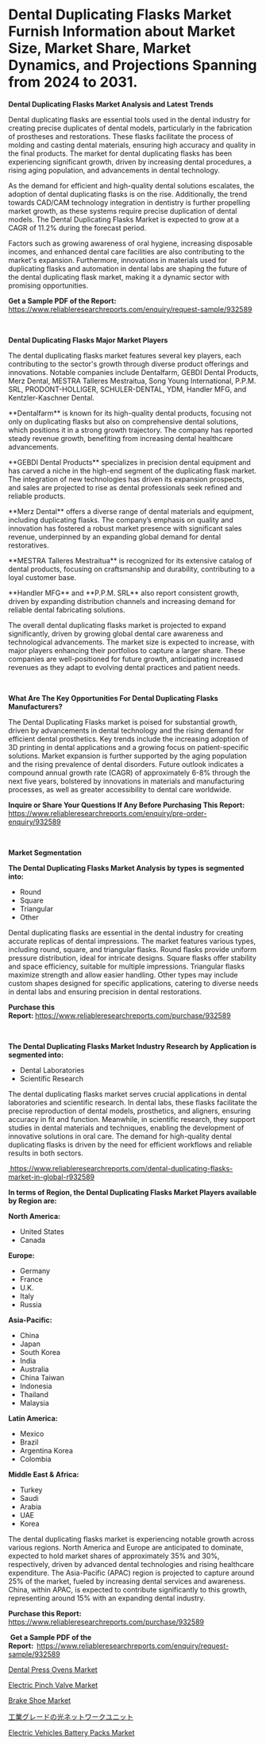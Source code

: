 <p><h1>Dental Duplicating Flasks Market Furnish Information about Market Size, Market Share, Market Dynamics, and Projections Spanning from 2024 to 2031.</h1></p><p><strong>Dental Duplicating Flasks Market Analysis and Latest Trends</strong></p>
<p><p>Dental duplicating flasks are essential tools used in the dental industry for creating precise duplicates of dental models, particularly in the fabrication of prostheses and restorations. These flasks facilitate the process of molding and casting dental materials, ensuring high accuracy and quality in the final products. The market for dental duplicating flasks has been experiencing significant growth, driven by increasing dental procedures, a rising aging population, and advancements in dental technology.</p><p>As the demand for efficient and high-quality dental solutions escalates, the adoption of dental duplicating flasks is on the rise. Additionally, the trend towards CAD/CAM technology integration in dentistry is further propelling market growth, as these systems require precise duplication of dental models. The Dental Duplicating Flasks Market is expected to grow at a CAGR of 11.2% during the forecast period. </p><p>Factors such as growing awareness of oral hygiene, increasing disposable incomes, and enhanced dental care facilities are also contributing to the market's expansion. Furthermore, innovations in materials used for duplicating flasks and automation in dental labs are shaping the future of the dental duplicating flask market, making it a dynamic sector with promising opportunities.</p></p>
<p><strong>Get a Sample PDF of the Report:&nbsp;</strong> <a href="https://www.reliableresearchreports.com/enquiry/request-sample/932589">https://www.reliableresearchreports.com/enquiry/request-sample/932589</a></p>
<p>&nbsp;</p>
<p><strong>Dental Duplicating Flasks Major Market Players</strong></p>
<p><p>The dental duplicating flasks market features several key players, each contributing to the sector's growth through diverse product offerings and innovations. Notable companies include Dentalfarm, GEBDI Dental Products, Merz Dental, MESTRA Talleres Mestraitua, Song Young International, P.P.M. SRL, PRODONT-HOLLIGER, SCHULER-DENTAL, YDM, Handler MFG, and Kentzler-Kaschner Dental.</p><p>**Dentalfarm** is known for its high-quality dental products, focusing not only on duplicating flasks but also on comprehensive dental solutions, which positions it in a strong growth trajectory. The company has reported steady revenue growth, benefiting from increasing dental healthcare advancements.</p><p>**GEBDI Dental Products** specializes in precision dental equipment and has carved a niche in the high-end segment of the duplicating flask market. The integration of new technologies has driven its expansion prospects, and sales are projected to rise as dental professionals seek refined and reliable products.</p><p>**Merz Dental** offers a diverse range of dental materials and equipment, including duplicating flasks. The company’s emphasis on quality and innovation has fostered a robust market presence with significant sales revenue, underpinned by an expanding global demand for dental restoratives.</p><p>**MESTRA Talleres Mestraitua** is recognized for its extensive catalog of dental products, focusing on craftsmanship and durability, contributing to a loyal customer base. </p><p>**Handler MFG** and **P.P.M. SRL** also report consistent growth, driven by expanding distribution channels and increasing demand for reliable dental fabricating solutions.</p><p>The overall dental duplicating flasks market is projected to expand significantly, driven by growing global dental care awareness and technological advancements. The market size is expected to increase, with major players enhancing their portfolios to capture a larger share. These companies are well-positioned for future growth, anticipating increased revenues as they adapt to evolving dental practices and patient needs.</p></p>
<p>&nbsp;</p>
<p><strong>What Are The Key Opportunities For Dental Duplicating Flasks Manufacturers?</strong></p>
<p><p>The Dental Duplicating Flasks market is poised for substantial growth, driven by advancements in dental technology and the rising demand for efficient dental prosthetics. Key trends include the increasing adoption of 3D printing in dental applications and a growing focus on patient-specific solutions. Market expansion is further supported by the aging population and the rising prevalence of dental disorders. Future outlook indicates a compound annual growth rate (CAGR) of approximately 6-8% through the next five years, bolstered by innovations in materials and manufacturing processes, as well as greater accessibility to dental care worldwide.</p></p>
<p><strong>Inquire or Share Your Questions If Any Before Purchasing This Report:</strong> <a href="https://www.reliableresearchreports.com/enquiry/pre-order-enquiry/932589">https://www.reliableresearchreports.com/enquiry/pre-order-enquiry/932589</a></p>
<p>&nbsp;</p>
<p><strong>Market Segmentation</strong></p>
<p><strong>The Dental Duplicating Flasks Market Analysis by types is segmented into:</strong></p>
<p><ul><li>Round</li><li>Square</li><li>Triangular</li><li>Other</li></ul></p>
<p><p>Dental duplicating flasks are essential in the dental industry for creating accurate replicas of dental impressions. The market features various types, including round, square, and triangular flasks. Round flasks provide uniform pressure distribution, ideal for intricate designs. Square flasks offer stability and space efficiency, suitable for multiple impressions. Triangular flasks maximize strength and allow easier handling. Other types may include custom shapes designed for specific applications, catering to diverse needs in dental labs and ensuring precision in dental restorations.</p></p>
<p><strong>Purchase this Report:&nbsp;</strong><a href="https://www.reliableresearchreports.com/purchase/932589">https://www.reliableresearchreports.com/purchase/932589</a></p>
<p>&nbsp;</p>
<p><strong>The Dental Duplicating Flasks Market Industry Research by Application is segmented into:</strong></p>
<p><ul><li>Dental Laboratories</li><li>Scientific Research</li></ul></p>
<p><p>The dental duplicating flasks market serves crucial applications in dental laboratories and scientific research. In dental labs, these flasks facilitate the precise reproduction of dental models, prosthetics, and aligners, ensuring accuracy in fit and function. Meanwhile, in scientific research, they support studies in dental materials and techniques, enabling the development of innovative solutions in oral care. The demand for high-quality dental duplicating flasks is driven by the need for efficient workflows and reliable results in both sectors.</p></p>
<p><a href="https://www.reliableresearchreports.com/dental-duplicating-flasks-market-in-global-r932589">&nbsp;https://www.reliableresearchreports.com/dental-duplicating-flasks-market-in-global-r932589</a></p>
<p><strong>In terms of Region, the Dental Duplicating Flasks Market Players available by Region are:</strong></p>
<p>
    <p> <strong> North America: </strong>
        <ul>
            <li>United States</li>
            <li>Canada</li>
        </ul>
        </p> 
    <p> <strong> Europe: </strong>
        <ul>
            <li>Germany</li>
            <li>France</li>
            <li>U.K.</li>
            <li>Italy</li>
            <li>Russia</li>
        </ul>
        </p> 
    <p> <strong> Asia-Pacific: </strong>
        <ul>
            <li>China</li>
            <li>Japan</li>
            <li>South Korea</li>
            <li>India</li>
            <li>Australia</li>
            <li>China Taiwan</li>
            <li>Indonesia</li>
            <li>Thailand</li>
            <li>Malaysia</li>
        </ul>
        </p> 
    <p> <strong> Latin America: </strong>
        <ul>
            <li>Mexico</li>
            <li>Brazil</li>
            <li>Argentina Korea</li>
            <li>Colombia</li>
        </ul>
        </p> 
    <p> <strong> Middle East & Africa: </strong>
        <ul>
            <li>Turkey</li>
            <li>Saudi</li>
            <li>Arabia</li>
            <li>UAE</li>
            <li>Korea</li>
        </ul>
    </p>
    </p>
<p><p>The dental duplicating flasks market is experiencing notable growth across various regions. North America and Europe are anticipated to dominate, expected to hold market shares of approximately 35% and 30%, respectively, driven by advanced dental technologies and rising healthcare expenditure. The Asia-Pacific (APAC) region is projected to capture around 25% of the market, fueled by increasing dental services and awareness. China, within APAC, is expected to contribute significantly to this growth, representing around 15% with an expanding dental industry.</p></p>
<p><strong>Purchase this Report: </strong><a href="https://www.reliableresearchreports.com/purchase/932589">https://www.reliableresearchreports.com/purchase/932589</a></p>
<p>&nbsp;<strong>Get a Sample PDF of the Report:&nbsp;&nbsp;</strong><a href="https://www.reliableresearchreports.com/enquiry/request-sample/932589">https://www.reliableresearchreports.com/enquiry/request-sample/932589</a></p>
<p><strong></strong></p>
<p><p><a href="https://github.com/AshikRahman991/Market-Research-Report-List-1/blob/main/dental-press-ovens-market.md">Dental Press Ovens Market</a></p><p><a href="https://medium.com/@eltaroberts39/the-electric-pinch-valve-market-has-grown-significantly-as-a-result-of-several-important-causes-b1d532fae9e0">Electric Pinch Valve Market</a></p><p><a href="https://medium.com/@eltaroberts39/the-brake-shoe-industry-analysis-report-offers-a-comprehensive-and-current-examination-of-the-49aac7601d00">Brake Shoe Market</a></p><p><a href="https://medium.com/@lenorakris2023/industrial-grade-optical-network-unit-market-%E3%81%AF-%E3%82%B3%E3%82%B9%E3%83%88%E7%AE%A1%E7%90%86%E3%81%A8%E5%8A%B9%E7%8E%87%E5%90%91%E4%B8%8A%E3%82%92%E5%84%AA%E5%85%88%E3%81%97%E3%81%BE%E3%81%99-%E3%81%95%E3%82%89%E3%81%AB-%E5%A0%B1%E5%91%8A%E6%9B%B8%E3%81%AF%E5%B8%82%E5%A0%B4%E3%81%AE%E9%9C%80%E8%A6%81%E9%9D%A2%E3%81%A8%E4%BE%9B%E7%B5%A6%E9%9D%A2%E3%81%AE%E4%B8%A1%E6%96%B9%E3%82%92%E3%82%AB%E3%83%90%E3%83%BC%E3%81%97%E3%81%A6%E3%81%84%E3%81%BE%E3%81%99-92566e90ae98">工業グレードの光ネットワークユニット</a></p><p><a href="https://issuu.com/reportprime-2/docs/electric-vehicles-battery-packs-mar_2423cd69988e75">Electric Vehicles Battery Packs Market</a></p></p>